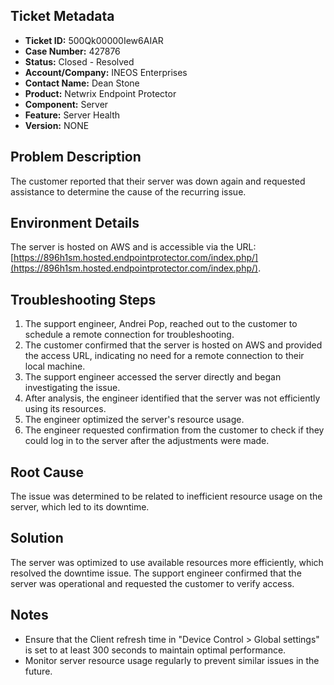 ## Ticket Metadata
- **Ticket ID:** 500Qk00000Iew6AIAR
- **Case Number:** 427876
- **Status:** Closed - Resolved
- **Account/Company:** INEOS Enterprises
- **Contact Name:** Dean Stone
- **Product:** Netwrix Endpoint Protector
- **Component:** Server
- **Feature:** Server Health
- **Version:** NONE

## Problem Description
The customer reported that their server was down again and requested assistance to determine the cause of the recurring issue.

## Environment Details
The server is hosted on AWS and is accessible via the URL: [https://896h1sm.hosted.endpointprotector.com/index.php/](https://896h1sm.hosted.endpointprotector.com/index.php/).

## Troubleshooting Steps
1. The support engineer, Andrei Pop, reached out to the customer to schedule a remote connection for troubleshooting.
2. The customer confirmed that the server is hosted on AWS and provided the access URL, indicating no need for a remote connection to their local machine.
3. The support engineer accessed the server directly and began investigating the issue.
4. After analysis, the engineer identified that the server was not efficiently using its resources.
5. The engineer optimized the server's resource usage.
6. The engineer requested confirmation from the customer to check if they could log in to the server after the adjustments were made.

## Root Cause
The issue was determined to be related to inefficient resource usage on the server, which led to its downtime.

## Solution
The server was optimized to use available resources more efficiently, which resolved the downtime issue. The support engineer confirmed that the server was operational and requested the customer to verify access.

## Notes
- Ensure that the Client refresh time in "Device Control > Global settings" is set to at least 300 seconds to maintain optimal performance.
- Monitor server resource usage regularly to prevent similar issues in the future.